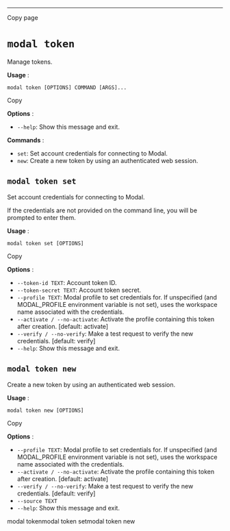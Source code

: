 * * *

Copy page

# `modal token`

Manage tokens.

**Usage** :

    modal token [OPTIONS] COMMAND [ARGS]...

Copy

**Options** :

  * `--help`: Show this message and exit.

**Commands** :

  * `set`: Set account credentials for connecting to Modal.
  * `new`: Create a new token by using an authenticated web session.

## `modal token set`

Set account credentials for connecting to Modal.

If the credentials are not provided on the command line, you will be prompted
to enter them.

**Usage** :

    modal token set [OPTIONS]

Copy

**Options** :

  * `--token-id TEXT`: Account token ID.
  * `--token-secret TEXT`: Account token secret.
  * `--profile TEXT`: Modal profile to set credentials for. If unspecified (and MODAL_PROFILE environment variable is not set), uses the workspace name associated with the credentials.
  * `--activate / --no-activate`: Activate the profile containing this token after creation. [default: activate]
  * `--verify / --no-verify`: Make a test request to verify the new credentials. [default: verify]
  * `--help`: Show this message and exit.

## `modal token new`

Create a new token by using an authenticated web session.

**Usage** :

    modal token new [OPTIONS]

Copy

**Options** :

  * `--profile TEXT`: Modal profile to set credentials for. If unspecified (and MODAL_PROFILE environment variable is not set), uses the workspace name associated with the credentials.
  * `--activate / --no-activate`: Activate the profile containing this token after creation. [default: activate]
  * `--verify / --no-verify`: Make a test request to verify the new credentials. [default: verify]
  * `--source TEXT`
  * `--help`: Show this message and exit.

modal tokenmodal token setmodal token new
